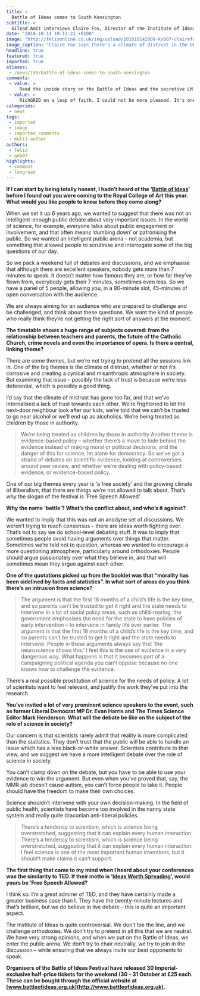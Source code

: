```yaml
---
title: >
  Battle of Ideas comes to South Kensington
subtitle: >
  Gilead Amit interviews Claire Fox, Director of the Institute of Ideas, ahead of its weekend of debates at the Royal College of Art
date: "2010-10-14 19:13:21 +0100"
image: "http://felixonline.co.uk/img/upload/201010142008-ks607-clairefo.jpg"
image_caption: "Claire Fox says there's a climate of distrust in the UK"
headline: true
featured: true
imported: true
aliases:
 - /news/199/battle-of-ideas-comes-to-south-kensington
comments:
 - value: >
     Read the inside story on the Battle of Ideas and the secretive LM network here: <br> <br>http://www.powerbase.info/index.php/Battle_of_Ideas,I bought this foawemrrk
 - value: >
     RichGRID on a leap of faith. I could not be more pleased. It's one of the few times that I've seen an honest product. I have little coding experience, but am able to easily tinker with the foawemrrk to achieve the look that I want. As for support, no question is too small for Felix to answer. I was hesitant to request assistance on such a small issue, but sure enough Felix responded in a matter of hours with the answer that I had been looking for !In the end, I highly recommended this tool-set to the average person, it's really user friendly and well designed. After about an hour of browsing through the options I had a basic understanding on how it all worked. I couldn't see myself using anything else to build my studio site.,I agree with Christopher above. Felix's theme is worth every penny. Not only is the product<a href="http://noelfzcea.com"> wfur</a>
categories:
 - news
tags:
 - imported
 - image
 - imported_comments
 - multi-author
authors:
 - felix
 - gda07
highlights:
 - comment
 - longread
---
```


__If I can start by being totally honest, I hadn’t heard of the ‘[Battle of Ideas](http://www.battleofideas.org.uk/)’ before I found out you were coming to the Royal College of Art this year. What would you like people to know before they come along?__

When we set it up 6 years ago, we wanted to suggest that there was not an intelligent-enough public debate about very important issues. In the world of science, for example, everyone talks about public engagement or involvement, and that often means ‘dumbing down’ or patronising the public. So we wanted an intelligent public arena – not academia, but something that allowed people to scrutinise and interrogate some of the big questions of our day.

So we pack a weekend full of debates and discussions, and we emphasise that although there are excellent speakers, nobody gets more than 7 minutes to speak. It doesn’t matter how famous they are, or how far they’ve flown from, everybody gets their 7 minutes, sometimes even less. So we have a panel of 5 people, allowing you, in a 90-minute slot, 45-minutes of open conversation with the audience.

We are always aiming for an audience who are prepared to challenge and be challenged, and think about these questions. We want the kind of people who really think they’re not getting the right sort of answers at the moment.

__The timetable shows a huge range of subjects covered: from the relationship between teachers and parents, the future of the Catholic Church, crime novels and even the importance of opera. Is there a central, linking theme?__

There are some themes, but we’re not trying to pretend all the sessions link in. One of the big themes is the climate of distrust, whether or not it’s corrosive and creating a cynical and misanthropic atmosphere in society. But examining that issue – possibly the lack of trust is because we’re less deferential, which is possibly a good thing.

I’d say that the climate of mistrust has gone too far, and that we’ve internalised a lack of trust towards each other. We’re frightened to let the next-door neighbour look after our kids, we’re told that we can’t be trusted to go near alcohol or we’ll end up as alcoholics. We’re being treated as children by those in authority.
> We’re being treated as children by those in authority
Another theme is evidence-based policy – whether there’s a move to hide behind the evidence instead of making moral or political decisions, and the danger of this for science, let alone for democracy. So we’ve got a strand of debates on scientific evidence, looking at controversies around peer review, and whether we’re dealing with policy-based evidence, or evidence-based policy.

One of our big themes every year is ‘a free society’ and the growing climate of illiberalism, that there are things we’re not allowed to talk about. That’s why the slogan of the festival is ‘Free Speech Allowed’.

__Why the name ‘battle’? What’s the conflict about, and who’s it against?__

We wanted to imply that this was not an anodyne set of discussions. We weren’t trying to reach consensus – there are ideas worth fighting over. That’s not to say we do school-level debating stuff. It was to imply that sometimes people avoid having arguments over things that matter. Sometimes we’re told not to question, whereas we wanted to encourage a more questioning atmosphere, particularly around orthodoxies. People should argue passionately over what they believe in, and that will sometimes mean they argue against each other.

__One of the quotations picked up from the booklet was that “morality has been sidelined by facts and statistics”. In what sort of areas do you think there’s an intrusion from science?__
> The argument is that the first 18 months of a child’s life is the key time, and so parents can’t be trusted to get it right and the state needs to intervene
In a lot of social policy areas, such as child-rearing, the government emphasises the need for the state to have policies of early intervention – to intervene in family life ever earlier. The argument is that the first 18 months of a child’s life is the key time, and so parents can’t be trusted to get it right and the state needs to intervene. People in these arguments always say that ‘the neuroscience shows this.’ I feel this is the use of evidence in a very dangerous way. What happens is that it becomes part of a campaigning political agenda you can’t oppose because no one knows how to challenge the evidence.

There’s a real possible prostitution of science for the needs of policy. A lot of scientists want to feel relevant, and justify the work they’ve put into the research.

__You’ve invited a lot of very prominent science speakers to the event, such as former Liberal Democrat MP Dr. Evan Harris and The Times Science Editor Mark Henderson. What will the debate be like on the subject of the role of science in society?__

Our concern is that scientists rarely admit that reality is more complicated than the statistics. They don’t trust that the public will be able to handle an issue which has a less black-or-white answer. Scientists contribute to that view, and we suggest we have a more intelligent debate over the role of science in society.

You can’t clamp down on the debate, but you have to be able to use your evidence to win the argument. But even when you’ve proved that, say, the MMR jab doesn’t cause autism, you can’t force people to take it. People should have the freedom to make their own choices.

Science shouldn’t intervene with your own decision-making. In the field of public health, scientists have become too involved in the nanny state system and really quite draconian anti-liberal policies.
> There’s a tendency to scientism, which is science being overstretched, suggesting that it can explain every human interaction
There’s a tendency to scientism, which is science being overstretched, suggesting that it can explain every human interaction. I feel science is one of the most important human inventions, but it should’t make claims it can’t support.

__The first thing that came to my mind when I heard about your conferences was the similarity to TED. If their motto is ‘[Ideas Worth Spreading](http://www.ted.com/)’, would yours be ‘Free Speech Allowed?__

I think so. I’m a great admirer of TED, and they have certainly made a greater business case than I. They have the twenty-minute lectures and that’s brilliant, but we do believe in live debate – this is quite an important aspect.

The Institute of Ideas is quite controversial. We don’t toe the line, and we challenge orthodoxies. We don’t try to pretend in all this that we are neutral. We have very strong opinions, and when we put on the Battle of Ideas, we enter the public arena. We don’t try to chair neutrally, we try to join in the discussion – while ensuring that we always invite our best opponents to speak.

__Organisers of the Battle of Ideas Festival have released 30 Imperial-exclusive half-price tickets for the weekend (30 – 31 October at £25 each. These can be bought through the official website at [www.battleofideas.org.uk](http://www.battleofideas.org.uk).__
